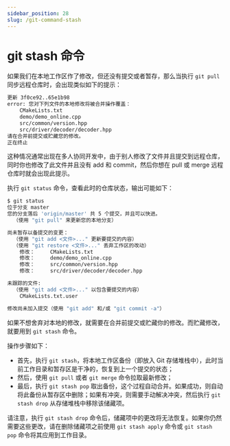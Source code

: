 ```yaml
---
sidebar_position: 28
slug: /git-command-stash
---
```


# git stash 命令



如果我们在本地工作区作了修改，但还没有提交或者暂存，那么当执行 `git pull` 同步远程仓库时，会出现类似如下的提示：

```bash
更新 3f0ce92..65e1b98
error: 您对下列文件的本地修改将被合并操作覆盖：
	CMakeLists.txt
	demo/demo_online.cpp
	src/common/version.hpp
	src/driver/decoder/decoder.hpp
请在合并前提交或贮藏您的修改。
正在终止
```

这种情况通常出现在多人协同开发中，由于别人修改了文件并且提交到远程仓库，同时你也修改了此文件并且没有 add 和 commit，然后你想在 pull 或 merge 远程仓库时就会出现此提示。

执行 `git status` 命令，查看此时的仓库状态，输出可能如下：

```bash
$ git status
位于分支 master
您的分支落后 'origin/master' 共 5 个提交，并且可以快进。
  （使用 "git pull" 来更新您的本地分支）

尚未暂存以备提交的变更：
  （使用 "git add <文件>..." 更新要提交的内容）
  （使用 "git restore <文件>..." 丢弃工作区的改动）
	修改：     CMakeLists.txt
	修改：     demo/demo_online.cpp
	修改：     src/common/version.hpp
	修改：     src/driver/decoder/decoder.hpp

未跟踪的文件:
  （使用 "git add <文件>..." 以包含要提交的内容）
	CMakeLists.txt.user

修改尚未加入提交（使用 "git add" 和/或 "git commit -a"）
```

如果不想舍弃对本地的修改，就需要在合并前提交或贮藏你的修改。而贮藏修改，就要用到 `git stash` 命令。

操作步骤如下：

- 首先，执行 `git stash`，将本地工作区备份（即放入 Git 存储堆栈中），此时当前工作目录和暂存区是干净的，恢复到上一个提交的状态；
- 然后，使用 `git pull` 或者 `git merge` 命令拉取最新修改；
- 最后，执行 `git stash pop` 取出备份，这个过程自动合并。如果成功，则自动将此备份从暂存区中删除；如果有冲突，则需要手动解决冲突，然后执行 `git stash drop` 从存储堆栈中移除该储藏项。

请注意，执行 `git stash drop` 命令后，储藏项中的更改将无法恢复。如果你仍然需要这些更改，请在删除储藏项之前使用 `git stash apply` 命令或 `git stash pop` 命令将其应用到工作目录。

